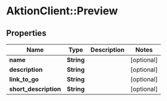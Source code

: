 # AktionClient::Preview

## Properties
Name | Type | Description | Notes
------------ | ------------- | ------------- | -------------
**name** | **String** |  | [optional] 
**description** | **String** |  | [optional] 
**link_to_go** | **String** |  | [optional] 
**short_description** | **String** |  | [optional] 


